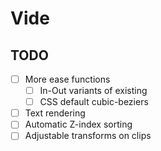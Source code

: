 # Vide



## TODO

- [ ] More ease functions
    - [ ] In-Out variants of existing
    - [ ] CSS default cubic-beziers
- [ ] Text rendering
- [ ] Automatic Z-index sorting
- [ ] Adjustable transforms on clips